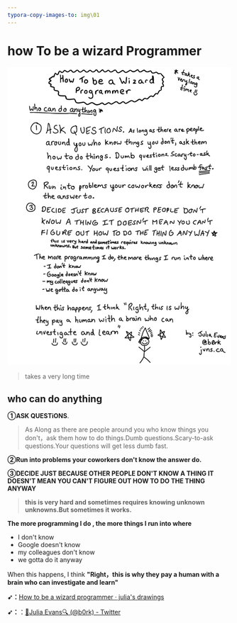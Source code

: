 ```yaml
---
typora-copy-images-to: img\01
---
```


# how To be a wizard Programmer

![img](img/01/wizard-programmer.png)

> takes a very long time

## **who can do anything**

**①ASK QUESTiONS**. 

> As Along as there are people around you who know things you don't，ask them how to do things.Dumb questions.Scary-to-ask questions.Your questions will get less dumb fast.
>

**②Run into problems your coworkers don't know the answer do.**

**③DECIDE JUST BECAUSE OTHER PEOPLE DON'T KNOW A THING IT DOESN'T MEAN YOU CAN'T FIGURE OUT HOW TO DO THE THING ANYWAY**

> **this is very hard and sometimes requires knowing unknown unknowns.But sometimes it works.**

**The more programming I do , the more things I run into where**

- I don't know
- Google doesn't know
- my colleagues don't know
- we gotta do it anyway

When this happens, I think **"Right，this is why they pay a human with a brain who can investigate and learn"**

**➹：**[How to be a wizard programmer · julia's drawings](https://drawings.jvns.ca/wizard-programmer/)

**➹：**：[🔎Julia Evans🔍 (@b0rk) - Twitter](https://twitter.com/b0rk)



